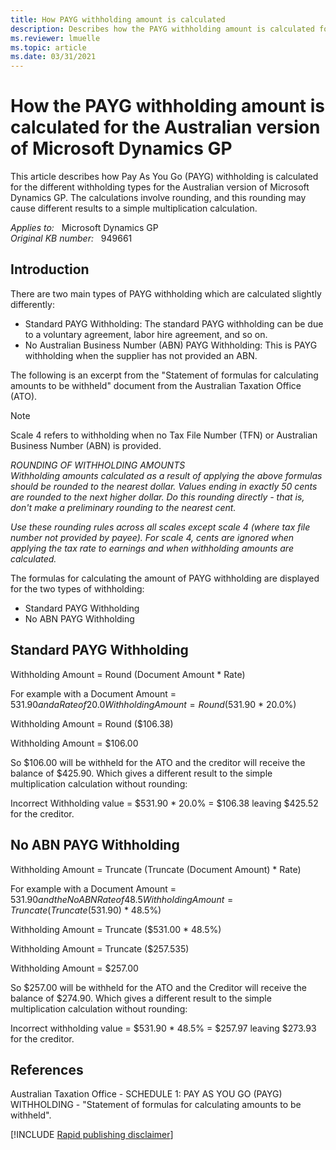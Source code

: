 ```yaml
---
title: How PAYG withholding amount is calculated
description: Describes how the PAYG withholding amount is calculated for the Australian version of Microsoft Dynamics GP.
ms.reviewer: lmuelle
ms.topic: article
ms.date: 03/31/2021
---
```

# How the PAYG withholding amount is calculated for the Australian version of Microsoft Dynamics GP

This article describes how Pay As You Go (PAYG) withholding is calculated for the different withholding types for the Australian version of Microsoft Dynamics GP. The calculations involve rounding, and this rounding may cause different results to a simple multiplication calculation.

_Applies to:_ &nbsp; Microsoft Dynamics GP  
_Original KB number:_ &nbsp; 949661

## Introduction

There are two main types of PAYG withholding which are calculated slightly differently:

- Standard PAYG Withholding: The standard PAYG withholding can be due to a voluntary agreement, labor hire agreement, and so on.
- No Australian Business Number (ABN) PAYG Withholding: This is PAYG withholding when the supplier has not provided an ABN.

The following is an excerpt from the "Statement of formulas for calculating amounts to be withheld" document from the Australian Taxation Office (ATO).

> [!NOTE]
> Scale 4 refers to withholding when no Tax File Number (TFN) or Australian Business Number (ABN) is provided.

*ROUNDING OF WITHHOLDING AMOUNTS*  
*Withholding amounts calculated as a result of applying the above formulas should be rounded to the nearest dollar. Values ending in exactly 50 cents are rounded to the next higher dollar. Do this rounding directly - that is, don't make a preliminary rounding to the nearest cent.*

*Use these rounding rules across all scales except scale 4 (where tax file number not provided by payee). For scale 4, cents are ignored when applying the tax rate to earnings and when withholding amounts are calculated.*  

The formulas for calculating the amount of PAYG withholding are displayed for the two types of withholding:

- Standard PAYG Withholding
- No ABN PAYG Withholding

## Standard PAYG Withholding

Withholding Amount = Round (Document Amount * Rate)

For example with a Document Amount = $531.90 and a Rate of 20.0%  
Withholding Amount = Round ($531.90 * 20.0%)

Withholding Amount = Round ($106.38)

Withholding Amount = $106.00

So $106.00 will be withheld for the ATO and the creditor will receive the balance of $425.90. Which gives a different result to the simple multiplication calculation without rounding:

Incorrect Withholding value = $531.90 * 20.0% = $106.38 leaving $425.52 for the creditor.

## No ABN PAYG Withholding

Withholding Amount = Truncate (Truncate (Document Amount) * Rate)

For example with a Document Amount = $531.90 and the No ABN Rate of 48.5%  
Withholding Amount = Truncate (Truncate ($531.90) * 48.5%)

Withholding Amount = Truncate ($531.00 * 48.5%)

Withholding Amount = Truncate ($257.535)

Withholding Amount = $257.00

So $257.00 will be withheld for the ATO and the Creditor will receive the balance of $274.90. Which gives a different result to the simple multiplication calculation without rounding:

Incorrect withholding value = $531.90 * 48.5% = $257.97 leaving $273.93 for the creditor.

## References

Australian Taxation Office - SCHEDULE 1: PAY AS YOU GO (PAYG) WITHHOLDING - "Statement of formulas for calculating amounts to be withheld".

[!INCLUDE [Rapid publishing disclaimer](../../../includes/rapid-publishing-disclaimer.md)]
